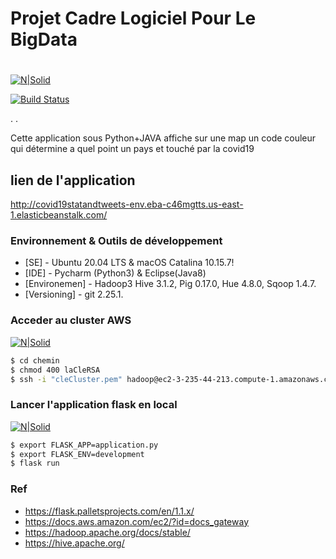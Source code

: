 # Projet Cadre Logiciel Pour Le BigData
# 

[![N|Solid](https://upload.wikimedia.org/wikipedia/commons/thumb/0/0e/Hadoop_logo.svg/1280px-Hadoop_logo.svg.png)](https://hadoop.apache.org/)

[![Build Status](https://travis-ci.org/joemccann/dillinger.svg?branch=master)](https://fr.wikipedia.org/wiki/Hadoop)

. .

Cette application sous Python+JAVA affiche sur une map un code couleur qui détermine a quel point un pays et touché par la covid19

## lien de l'application 

http://covid19statandtweets-env.eba-c46mgtts.us-east-1.elasticbeanstalk.com/

 
 

### Environnement & Outils de développement



* [SE] - Ubuntu 20.04 LTS & macOS Catalina 10.15.7!
* [IDE] - Pycharm (Python3) & Eclipse(Java8)
* [Environemen] - Hadoop3 Hive 3.1.2, Pig 0.17.0, Hue 4.8.0, Sqoop 1.4.7.
* [Versioning] - git 2.25.1.


### Acceder au cluster AWS 
[![N|Solid](https://d1.awsstatic.com/logos/aws-logo-lockups/poweredbyaws/PB_AWS_logo_RGB_stacked_REV_SQ.91cd4af40773cbfbd15577a3c2b8a346fe3e8fa2.png)](https://aws.amazon.com/fr/)


```sh
$ cd chemin
$ chmod 400 laCleRSA
$ ssh -i "cleCluster.pem" hadoop@ec2-3-235-44-213.compute-1.amazonaws.com
```







### Lancer l'application flask en local 
[![N|Solid](https://www.ambient-it.net/wp-content/uploads/2019/12/Logo-Flask-200x175.png)](https://flask.palletsprojects.com/en/1.1.x/)

```sh
$ export FLASK_APP=application.py
$ export FLASK_ENV=development
$ flask run
```



### Ref
 - https://flask.palletsprojects.com/en/1.1.x/
 - https://docs.aws.amazon.com/ec2/?id=docs_gateway
 - https://hadoop.apache.org/docs/stable/
 - https://hive.apache.org/

   
